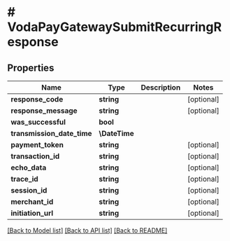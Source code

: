 # # VodaPayGatewaySubmitRecurringResponse

## Properties

Name | Type | Description | Notes
------------ | ------------- | ------------- | -------------
**response_code** | **string** |  | [optional]
**response_message** | **string** |  | [optional]
**was_successful** | **bool** |  |
**transmission_date_time** | **\DateTime** |  |
**payment_token** | **string** |  | [optional]
**transaction_id** | **string** |  | [optional]
**echo_data** | **string** |  | [optional]
**trace_id** | **string** |  | [optional]
**session_id** | **string** |  | [optional]
**merchant_id** | **string** |  | [optional]
**initiation_url** | **string** |  | [optional]

[[Back to Model list]](../../README.md#models) [[Back to API list]](../../README.md#endpoints) [[Back to README]](../../README.md)
